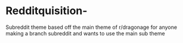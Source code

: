 # Redditquisition-
Subreddit theme based off the main theme of r/dragonage for anyone making a branch subreddit and wants to use the main sub theme

